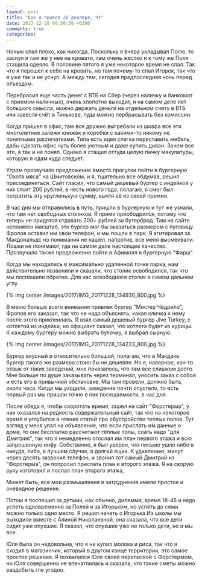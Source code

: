 ```yaml
---
layout: post
title: "Как я провёл 28 декабря, Чт"
date: 2017-12-28 09:50:58 +0300
comments: true
categories: 
---
```

Ночью спал плохо, как никогда. Поскольку я вчера укладывал Полю, то заснул я там же у нее на кровати, там очень жестко и к тому же Поля стащила одеяло. В половине пятого я уже некоторое время не спал. Так что я перешел к себе на кровать, но там почему-то спал Игорек, так что я уже так и не уснул. А между тем, сегодня предпоследняя ночь перед отъездом.

Перебросил еще часть денег с ВТБ на Сбер (через наличку и банкомат с приемом наличных), очень хлопотно выходит, и на самом деле нет большого смысла, можно держать деньги на отдельном счету в ВТБ или завести счёт в Тинькове, туда можно пербрасывать без комиссии.

Когда пришел в офис, там все дружно выгребали из шкафа все эти многолетние залежи книжек и коробки с какими-то никому не понятными распечатками. Типа есть идея слегка переставить мебель, дабы сделать офис чуть более уютным и даже купить диван. Зачем все это, я так и не понял. Однако я стащил оттуда целую пачку макулатуры, которую я сдам куда следует.

Утром прозвучало предложение вместо прогулки пойти в бургерную "Охота мяса" на Шмитовском, и я, тщательно все обдумав, решил присоединиться. Сайт гласил, что самый дешевый бургер с индейкой у них стоит 200 рублей, в честь нового года, полагаю, я смог был потратить эту кругленькую сумму, вычтя её из своей премии.

В час дня мы отправились в путь, пришли в бургерную и тут же узнали, что там нет свободных столиков. Я прямо приободрился, потому что теперь не придется отдавать 200+ рублей за бутерброд. Там на сайте непонятен масштаб, это бургер мог бы оказаться размером с пуговицу. Фролов оставил им свои телефон, и мы пошли в парк. Я агитировал за Макдональдс но понимания не нашёл, напротив, все меня высмеивали. Лошки не понимают, где на самом деле настоящее качество. Прозвучало также предложение пойти в Афимолл в бургерную "Фарш".

Когда мы находились в максимально удаленной точке парка, нам действительно позвонили и сказали, что столик освободился, так что мы поспешили обратно. Для нас освободился столик в самом дальнем углу. 

{% img center /images/2017/IMG_20171228_134930_800.jpg %}

В меню больше всего внимания привлек бургер "Мистер Чедрило", Фролов его заказал, так что не надо объяснять, какая кличка к нему после этого приклеилась. Я взял самый дешевый бургер Jive Turkey, с котлетой из индейки, но официант сказал, что котлета будет из курицы. К каждому бургеру можно выбрать булочку, я выбрал сырную.

{% img center /images/2017/IMG_20171228_134223_800.jpg %}

Бургер вкусный и относительно большой, полагаю, что в Макдаке бургер такого же размера стоил бы не дешевле. Но я, наверное, как-то отвык от таких заведений, мне показалось, что там все слишком долго. Мне больше по душе заказывать через терминал, уносить заказ с собой и есть его в привычной обстановке. Мы там провели, должно быть, около часа. Когда мы уходили, заведение почти опустело, то есть первый раз мы пришли точно в пик посещаемости, в час дня.

После обеда я, чтобы скоротать время, зашел на сайт "Форстерма", у них оказался на редкость содержательный сайт, так что на некоторое время я углубился в чтение статей про обустройство теплых полов. Тут взгляд у меня упал на объявление, что если прислать им данные о доме, то они бесплатно рассчитают тёплые полы, слать надо "для Дмитрия", так что я немедленно отослал им план первого этажа и всю запрошенную инфу. Собственно, я был уверен, что письмо ушло либо в никуда, либо, в лучшем случае, в долгий ящик. К удивлению, минут через десять зазвонил телефон, и звонил тот самый Дмитрий из "Форстерма", он попросил прислать план и второго этажа. Я на скорую руку изготовил и послал план второго этажа,

Может быть, все мои размышления и затруднения имели простое и очевидное решение.

Потом я поспешил за детьми, как обычно, дилемма, время 18-45 и надо успеть одновременно за Полей и за Игорьком, но успеть до семи можно только  одно место. Я решил начать с Игорька
Из школы мы выходили вместе с Алиной Николаевной, она сказала, что все дети сидят уже опухшие. Я сказал, что опухшие уже не только дети, но и мы все.

Юля была оч недовольна, что я не купил молока и риса, так что я сходил в магазинчик, который в другом конце территории, это самое простое решение. Я похвалился Юле своей перепиской с Форстермом, но Юля совершенно не впечатлилась и сказала, что такие сметы можно раздобыть гле угодно.